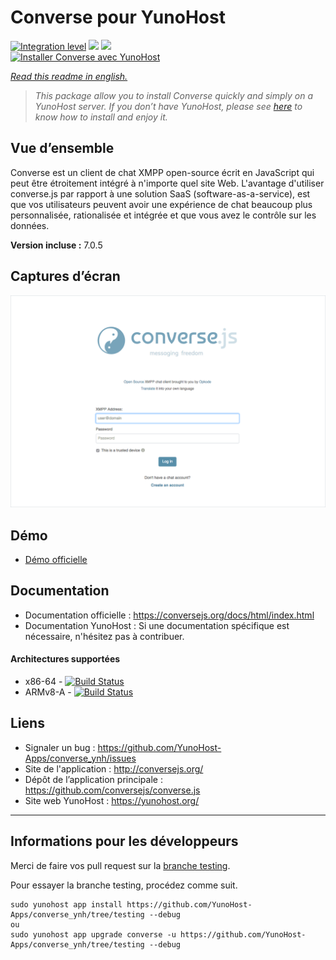 # Converse pour YunoHost

[![Integration level](https://dash.yunohost.org/integration/converse.svg)](https://dash.yunohost.org/appci/app/converse) ![](https://ci-apps.yunohost.org/ci/badges/converse.status.svg) ![](https://ci-apps.yunohost.org/ci/badges/converse.maintain.svg)  
[![Installer Converse avec YunoHost](https://install-app.yunohost.org/install-with-yunohost.svg)](https://install-app.yunohost.org/?app=converse)

*[Read this readme in english.](./README.md)* 

> *This package allow you to install Converse quickly and simply on a YunoHost server.
If you don’t have YunoHost, please see [here](https://yunohost.org/#/install) to know how to install and enjoy it.*

## Vue d’ensemble
Converse est un client de chat XMPP open-source écrit en JavaScript qui peut être étroitement intégré à n'importe quel site Web.
L'avantage d'utiliser converse.js par rapport à une solution SaaS (software-as-a-service), est que vos utilisateurs peuvent avoir une expérience de chat beaucoup plus personnalisée, rationalisée et intégrée et que vous avez le contrôle sur les données.

**Version incluse :** 7.0.5

## Captures d’écran

![](Screenshot.png)

## Démo

* [Démo officielle](https://inverse.chat/)

## Documentation

 * Documentation officielle : https://conversejs.org/docs/html/index.html
 * Documentation YunoHost : Si une documentation spécifique est nécessaire, n'hésitez pas à contribuer.

#### Architectures supportées

* x86-64 - [![Build Status](https://ci-apps.yunohost.org/ci/logs/converse.svg)](https://ci-apps.yunohost.org/ci/apps/converse/)
* ARMv8-A - [![Build Status](https://ci-apps-arm.yunohost.org/ci/logs/converse.svg)](https://ci-apps-arm.yunohost.org/ci/apps/converse/)

## Liens

 * Signaler un bug : https://github.com/YunoHost-Apps/converse_ynh/issues
 * Site de l'application : http://conversejs.org/
 * Dépôt de l’application principale : https://github.com/conversejs/converse.js
 * Site web YunoHost : https://yunohost.org/

---

## Informations pour les développeurs

Merci de faire vos pull request sur la [branche testing](https://github.com/YunoHost-Apps/converse_ynh/tree/testing).

Pour essayer la branche testing, procédez comme suit.
```
sudo yunohost app install https://github.com/YunoHost-Apps/converse_ynh/tree/testing --debug
ou
sudo yunohost app upgrade converse -u https://github.com/YunoHost-Apps/converse_ynh/tree/testing --debug
```
